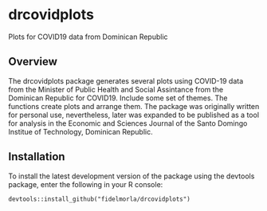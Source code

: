 # drcovidplots
Plots for COVID19 data from Dominican Republic 

## Overview
The drcovidplots package generates several plots using COVID-19 data from the Minister of Public Health and Social Assintance from the Dominican Republic for COVID19. Include some set of themes. The functions create plots and arrange them. The package was originally written for personal use, nevertheless, later was expanded to be published as a tool for analysis in the Economic and Sciences Journal of the Santo Domingo Institue of Technology, Dominican Republic. 

## Installation
To install the latest development version of the package using the devtools package, enter the following in your R console:    

```
devtools::install_github("fidelmorla/drcovidplots")
```

